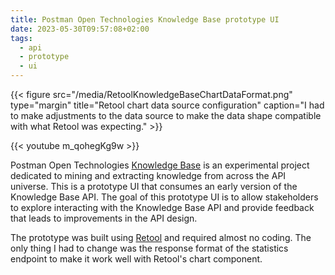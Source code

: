 ```yaml
---
title: Postman Open Technologies Knowledge Base prototype UI
date: 2023-05-30T09:57:08+02:00
tags:
  - api
  - prototype
  - ui
---
```

{{< figure src="/media/RetoolKnowledgeBaseChartDataFormat.png" type="margin" title="Retool chart data source configuration" caption="I had to make adjustments to the data source to make the data shape compatible with what Retool was expecting." >}}

{{< youtube m_qohegKg9w >}}

Postman Open Technologies [Knowledge Base](https://github.com/postman-open-technologies/knowledge-base) is an experimental project dedicated to mining and extracting knowledge from across the API universe. This is a prototype UI that consumes an early version of the Knowledge Base API. The goal of this prototype UI is to allow stakeholders to explore interacting with the Knowledge Base API and provide feedback that leads to improvements in the API design.

The prototype was built using [Retool](https://retool.com/) and required almost no coding. The only thing I had to change was the response format of the statistics endpoint to make it work well with Retool's chart component.
